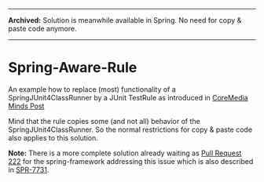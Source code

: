 -----

**Archived:** Solution is meanwhile available in Spring. No need for copy &amp; paste code anymore.

-----

Spring-Aware-Rule
=================

An example how to replace (most) functionality of a SpringJUnit4ClassRunner by a JUnit TestRule as introduced in [CoreMedia Minds Post][minds-post]

Mind that the rule copies some (and not all) behavior of the SpringJUnit4ClassRunner. So the normal restrictions for copy & paste code also applies to this solution.

**Note:** There is a more complete solution already waiting as [Pull Request 222][spring-framework-pr-222] for the spring-framework addressing this issue which is also described in [SPR-7731][].

[minds-post]: <http://minds.coremedia.com/2014/08/28/junit-runwith-springjunit4classrunner-vs-parameterized/> "JUnit-@RunWith: SpringJUnit4ClassRunner vs. Parameterized | Minds"
[spring-framework-pr-222]: <https://github.com/spring-projects/spring-framework/pull/222> "SPR-10217 Implement JUnit 4 Support using Rules by marschall · Pull Request #222"
[SPR-7731]: <https://jira.spring.io/browse/SPR-7731> "[SPR-7731] Provide @Rule alternative to SpringJUnit4ClassRunner - Spring JIRA"
